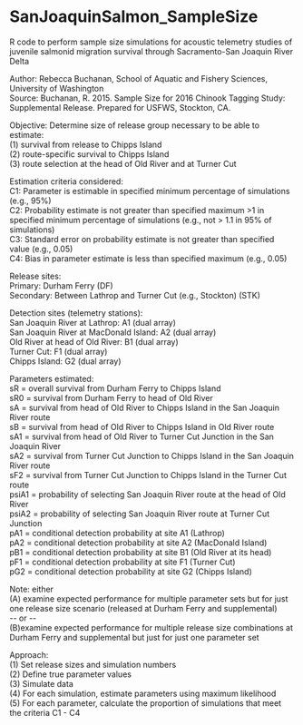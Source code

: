 # SanJoaquinSalmon_SampleSize
R code to perform sample size simulations for acoustic telemetry studies of juvenile salmonid migration survival through Sacramento-San Joaquin River Delta

Author: Rebecca Buchanan, School of Aquatic and Fishery Sciences, University of Washington <br />
Source: Buchanan, R. 2015. Sample Size for 2016 Chinook Tagging Study:  Supplemental Release. Prepared for USFWS, Stockton, CA.

Objective: Determine size of release group necessary to be able to estimate:<br />
(1) survival from release to Chipps Island  
(2) route-specific survival to Chipps Island  
(3) route selection at the head of Old River and at Turner Cut  

Estimation criteria considered:  
C1: Parameter is estimable in specified minimum percentage of simulations (e.g., 95%)  
C2: Probability estimate is not greater than specified maximum >1 in specified minimum percentage of simulations (e.g., not > 1.1 in 95% of simulations)  
C3: Standard error on probability estimate is not greater than specified value (e.g., 0.05)  
C4: Bias in parameter estimate is less than specified maximum (e.g., 0.05)  

Release sites:  
Primary: Durham Ferry (DF)  
Secondary: Between Lathrop and Turner Cut (e.g., Stockton) (STK)  

Detection sites (telemetry stations):  
San Joaquin River at Lathrop: A1 (dual array)  
San Joaquin River at MacDonald Island: A2 (dual array)  
Old River at head of Old River: B1 (dual array)  
Turner Cut: F1 (dual array)  
Chipps Island: G2 (dual array)  

Parameters estimated:  
sR = overall survival from Durham Ferry to Chipps Island  
sR0 = survival from Durham Ferry to head of Old River  
sA = survival from head of Old River to Chipps Island in the San Joaquin River route  
sB = survival from head of Old River to Chipps Island in Old River route  
sA1 = survival from head of Old River to Turner Cut Junction in the San Joaquin River  
sA2 = survival from Turner Cut Junction to Chipps Island in the San Joaquin River route  
sF2 = survival from Turner Cut Junction to Chipps Island in the Turner Cut route  
psiA1 = probability of selecting San Joaquin River route at the head of Old River  
psiA2 = probability of selecting San Joaquin River route at Turner Cut Junction  
pA1 = conditional detection probability at site A1 (Lathrop)  
pA2 = conditional detection probability at site A2 (MacDonald Island)  
pB1 = conditional detection probability at site B1 (Old River at its head)  
pF1 = conditional detection probability at site F1 (Turner Cut)  
pG2 = conditional detection probability at site G2 (Chipps Island)  

Note: either  
(A) examine expected performance for multiple parameter sets but for just one release size scenario (released at Durham Ferry and supplemental)  
  -- or --    
(B)examine expected performance for multiple release size combinations at Durham Ferry and supplemental but just for just one parameter set  
  
  
Approach:  
(1) Set release sizes and simulation numbers  
(2) Define true parameter values  
(3) Simulate data  
(4) For each simulation, estimate parameters using maximum likelihood  
(5) For each parameter, calculate the proportion of simulations that meet the criteria C1 - C4  